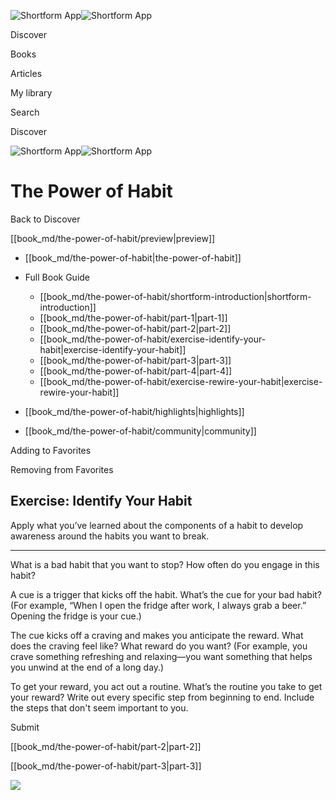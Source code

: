 ![Shortform App](/img/logo.36a2399e.svg)![Shortform App](/img/logo-dark.70c1b072.svg)

Discover

Books

Articles

My library

Search

Discover

![Shortform App](/img/logo.36a2399e.svg)![Shortform App](/img/logo-dark.70c1b072.svg)

# The Power of Habit

Back to Discover

[[book_md/the-power-of-habit/preview|preview]]

  * [[book_md/the-power-of-habit|the-power-of-habit]]
  * Full Book Guide

    * [[book_md/the-power-of-habit/shortform-introduction|shortform-introduction]]
    * [[book_md/the-power-of-habit/part-1|part-1]]
    * [[book_md/the-power-of-habit/part-2|part-2]]
    * [[book_md/the-power-of-habit/exercise-identify-your-habit|exercise-identify-your-habit]]
    * [[book_md/the-power-of-habit/part-3|part-3]]
    * [[book_md/the-power-of-habit/part-4|part-4]]
    * [[book_md/the-power-of-habit/exercise-rewire-your-habit|exercise-rewire-your-habit]]
  * [[book_md/the-power-of-habit/highlights|highlights]]
  * [[book_md/the-power-of-habit/community|community]]



Adding to Favorites 

Removing from Favorites 

## Exercise: Identify Your Habit

Apply what you’ve learned about the components of a habit to develop awareness around the habits you want to break.

* * *

What is a bad habit that you want to stop? How often do you engage in this habit?

A cue is a trigger that kicks off the habit. What’s the cue for your bad habit? (For example, “When I open the fridge after work, I always grab a beer.” Opening the fridge is your cue.)

The cue kicks off a craving and makes you anticipate the reward. What does the craving feel like? What reward do you want? (For example, you crave something refreshing and relaxing—you want something that helps you unwind at the end of a long day.)

To get your reward, you act out a routine. What’s the routine you take to get your reward? Write out every specific step from beginning to end. Include the steps that don't seem important to you.

Submit 

[[book_md/the-power-of-habit/part-2|part-2]]

[[book_md/the-power-of-habit/part-3|part-3]]

![](https://bat.bing.com/action/0?ti=56018282&Ver=2&mid=5e7c6cf7-8368-4391-bdd8-afb46a2fb8f5&sid=1711133063fa11eebdec89a8b8ae3bbc&vid=171147a063fa11eea7440fcfeb230d96&vids=0&msclkid=N&pi=0&lg=en-US&sw=800&sh=600&sc=24&nwd=1&tl=Shortform%20%7C%20Book&p=https%3A%2F%2Fwww.shortform.com%2Fapp%2Fbook%2Fthe-power-of-habit%2Fexercise-identify-your-habit&r=&lt=534&evt=pageLoad&sv=1&rn=781759)
